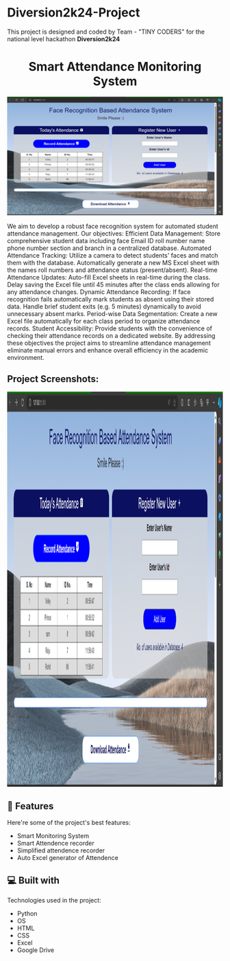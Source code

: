 # Diversion2k24-Project
This project is designed and coded by Team - "TINY CODERS" for the national level hackathon **Diversion2k24**

<h1 align="center" id="title">Smart Attendance Monitoring System</h1>

<p align="center"><img src="https://github.com/ABVicky/Diversion-Project/blob/main/Project%20SS/Screenshot%202024-02-04%20132355.png" alt="project-image"></p>

<p id="description">We aim to develop a robust face recognition system for automated student attendance management. Our objectives: Efficient Data Management: Store comprehensive student data including face Email ID roll number name phone number section and branch in a centralized database. Automated Attendance Tracking: Utilize a camera to detect students' faces and match them with the database. Automatically generate a new MS Excel sheet with the names roll numbers and attendance status (present/absent). Real-time Attendance Updates: Auto-fill Excel sheets in real-time during the class. Delay saving the Excel file until 45 minutes after the class ends allowing for any attendance changes. Dynamic Attendance Recording: If face recognition fails automatically mark students as absent using their stored data. Handle brief student exits (e.g. 5 minutes) dynamically to avoid unnecessary absent marks. Period-wise Data Segmentation: Create a new Excel file automatically for each class period to organize attendance records. Student Accessibility: Provide students with the convenience of checking their attendance records on a dedicated website. By addressing these objectives the project aims to streamline attendance management eliminate manual errors and enhance overall efficiency in the academic environment.</p>

<h2>Project Screenshots:</h2>

<img src="https://github.com/ABVicky/Diversion-Project/blob/main/Project%20SS/Screenshot%202024-02-04%20132355.png" alt="project-screenshot" width="1080" height="920/">

  
  
<h2>🧐 Features</h2>

Here're some of the project's best features:

*   Smart Monitoring System
*   Smart Attendence recorder
*   Simplified attendence recorder
*   Auto Excel generator of Attendence

  
  
<h2>💻 Built with</h2>

Technologies used in the project:

*   Python
*   OS
*   HTML
*   CSS
*   Excel
*   Google Drive
